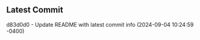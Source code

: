 
## Latest Commit
d83d0d0 - Update README with latest commit info (2024-09-04 10:24:59 -0400) <Yunxi-Zhou>
